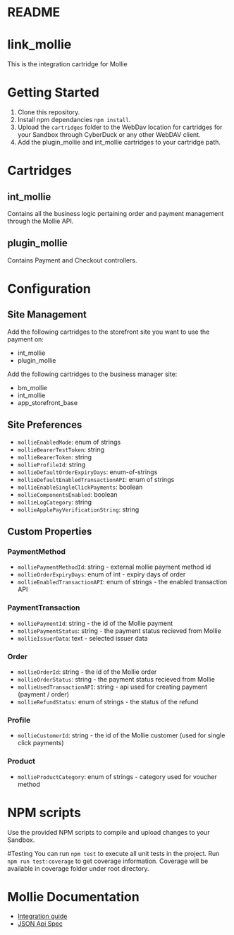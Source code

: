 # README #
# link_mollie

This is the integration cartridge for Mollie

# Getting Started

1. Clone this repository.
2. Install npm dependancies `npm install`.
3. Upload the `cartridges` folder to the WebDav location for cartridges for your Sandbox through CyberDuck or any other WebDAV client.
4. Add the plugin_mollie and int_mollie cartridges to your cartridge path.


# Cartridges

## int_mollie

Contains all the business logic pertaining order and payment management through
the Mollie API.

## plugin_mollie

Contains Payment and Checkout controllers.

# Configuration

## Site Management

Add the following cartridges to the storefront site you want to use the payment on:

- int_mollie
- plugin_mollie

Add the following cartridges to the business manager site:

- bm_mollie
- int_mollie
- app_storefront_base

## Site Preferences 

- `mollieEnabledMode`: enum of strings
- `mollieBearerTestToken`: string
- `mollieBearerToken`: string
- `mollieProfileId`: string
- `mollieDefaultOrderExpiryDays`: enum-of-strings
- `mollieDefaultEnabledTransactionAPI`: enum of strings
- `mollieEnableSingleClickPayments`: boolean
- `mollieComponentsEnabled`: boolean
- `mollieLogCategory`: string
- `mollieApplePayVerificationString`: string

## Custom Properties

### PaymentMethod
- `molliePaymentMethodId`: string - external mollie payment method id
- `mollieOrderExpiryDays`: enum of int - expiry days of order
- `mollieEnabledTransactionAPI`: enum of strings - the enabled transaction API

### PaymentTransaction
- `molliePaymentId`: string - the id of the Mollie payment
- `molliePaymentStatus`: string - the payment status recieved from Mollie
- `mollieIssuerData`: text - selected issuer data

### Order
- `mollieOrderId`: string - the id of the Mollie order
- `mollieOrderStatus`: string - the payment status recieved from Mollie
- `mollieUsedTransactionAPI`: string - api used for creating payment (payment / order)
- `mollieRefundStatus`: enum of strings - the status of the refund

### Profile
- `mollieCustomerId`: string - the id of the Mollie customer (used for single click payments)

### Product
- `mollieProductCategory`: enum of strings - category used for voucher method

# NPM scripts
Use the provided NPM scripts to compile and upload changes to your Sandbox.

#Testing
You can run `npm test` to execute all unit tests in the project. Run `npm run test:coverage` to get coverage information. Coverage will be available in coverage folder under root directory.

# Mollie Documentation

- [Integration guide](https://docs.mollie.com/index/)
- [JSON Api Spec](https://docs.mollie.com/reference/v2/payments-api/create-payment)
